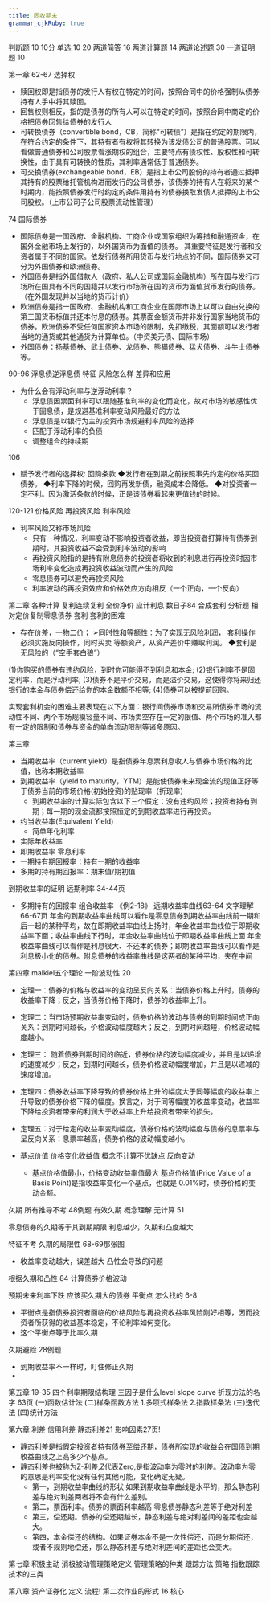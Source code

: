 ```yaml
---
title: 固收期末
grammar_cjkRuby: true
---
```

判断题 10 10分
单选 10 20
两道简答 16
两道计算题 14
两道论述题 30
一道证明题 10


第一章 
62-67 选择权
- 赎回权即是指债券的发行人有权在特定的时间，按照合同中的价格强制从债券持有人手中将其赎回。
- 回售权则相反，指的是债券的所有人可以在特定的时间，按照合同中商定的价格把债券回售给债券的发行人
- 可转换债券（convertible bond，CB，简称“可转债”）是指在约定的期限内，在符合约定的条件下，其持有者有权将其转换为该发债公司的普通股票。可以看做普通债券和公司股票看涨期权的组合，主要特点有债权性、股权性和可转换性，由于具有可转换的性质，其利率通常低于普通债券。
- 可交换债券(exchangeable bond，EB）是指上市公司股份的持有者通过抵押其持有的股票给托管机构进而发行的公司债券，该债券的持有人在将来的某个时期内，能按照债券发行时约定的条件用持有的债券换取发债人抵押的上市公司股权。（上市公司子公司股票流动性管理）

 74 国际债券
 - 国际债券是一国政府、金融机构、工商企业或国家组织为筹措和融通资金，在国外金融市场上发行的，以外国货币为面值的债券。 其重要特征是发行者和投资者属于不同的国家。依发行债券所用货币与发行地点的不同，国际债券又可分为外国债券和欧洲债券。
- 外国债券是指外国借款人（政府、私人公司或国际金融机构）所在国与发行市场所在国具有不同的国籍并以发行市场所在国的货币为面值货币发行的债券。（在外国发现并以当地的货币计价）
- 欧洲债券是指一国政府、金融机构和工商企业在国际市场上以可以自由兑换的第三国货币标值并还本付息的债券。其票面金额货币并非发行国家当地货币的债券。欧洲债券不受任何国家资本市场的限制，免扣缴税，其面额可以发行者当地的通货或其他通货为计算单位。（中资美元债、国际市场）
- 外国债券：扬基债券、武士债券、龙债券、熊猫债券、猛犬债券、斗牛士债券等。
 
90-96 浮息债逆浮息债 特征 风险怎么样 差异和应用

- 为什么会有浮动利率与逆浮动利率？
	- 浮息债因票面利率可以跟随基准利率的变化而变化，故对市场的敏感性优于固息债，是规避基准利率变动风险最好的方法
	- 浮息债是以银行为主的投资市场规避利率风险的选择
	- 匹配于浮动利率的负债
	- 调整组合的持续期

106
- 赋予发行者的选择权: 回购条款
◆发行者在到期之前按照事先约定的价格买回债券。
◆利率下降的时候，回购再发新债，融资成本会降低。
◆对投资者一定不利。因为激活条款的时候，正是该债券看起来更值钱的时候。

120-121 价格风险 再投资风险 利率风险
- 利率风险又称市场风险
	- 只有一种情况，利率变动不影响投资者收益，即当投资者打算持有债券到期时，其投资收益不会受到利率波动的影响
	- 再投资风险指的是持有附息债券的投资者将收到的利息进行再投资时因市场利率变化造成再投资收益波动而产生的风险
	- 零息债券可以避免再投资风险
	- 利率波动的再投资效应和价格效应方向相反（一个正向，一个反向）

第二章 
各种计算 复利连续复利 全价净价 应计利息 数日子84 
合成套利 分析题 相对定价复制零息债券 
套利 套利的困难
- 存在价差，一物二价；
➢同时性和等额性：为了实现无风险利润，
套利操作必须实施反向操作，同时买卖
等额资产，从资产差价中赚取利润。
◆套利是无风险的（“空手套白狼”）

(1)你购买的债券有违约风险，到时你可能得不到利息和本金;
(2)银行利率不是固定利率，而是浮动利率;
(3)债券不是平价交易，而是溢价交易，这使得你将来归还银行的本金与债券偿还给你的本金数额不相等;
(4)债券可以被提前回购。

实现套利机会的困难主要表现在以下方面：银行间债券市场和交易所债券市场的流动性不同、两个市场规模容量不同、市场卖空存在一定的限值、两个市场的准入都有一定的限制和债券与资金的单向流动限制等诸多原因。

第三章
- 当期收益率（current yield）是指债券年息票利息收人与债券市场价格的比值，也称本期收益率
- 到期收益率（yield to maturity，YTM）是能使债券未来现金流的现值正好等于债券当前的市场价格(初始投资)的贴现率（折现率）
	- 到期收益率的计算实际包含以下三个假定：没有违约风险；投资者持有到期；每一期的现金流都按照恒定的到期收益率进行再投资。
- 约当收益率(Equivalent Yield)
	- 简单年化利率
- 实际年收益率
- 即期收益率 零息利率
- 一期持有期回报率：持有一期的收益率
- 多期的持有期回报率：期末值/期初值

到期收益率的证明
远期利率
34-44页 
- 多期持有的回报率
组合收益率 《例2-18》
远期收益率曲线63-64 文字理解
66-67页
年金的到期收益率曲线可以看作是零息债券到期收益率曲线前一期和后一起的某种平均，故在即期收益率曲线上扬时，年金收益率曲线位于即期收益率下面；收益率曲线下行时，年金收益率曲线位于即期收益率曲线上面
年金收益率曲线可以看作是利息很大、不还本的债券；即期收益率曲线可以看作是利息极小化的债券。附息债券的收益率曲线是这两者的某种平均，夹在中间

第四章
malkiel五个理论 一阶波动性 20
- 定理一：债券的价格与收益率的变动呈反向关系：当债券价格上升时，债券的收益率下降；反之，当债券价格下降时，债券的收益率上升。
- 定理二：当市场预期收益率变动时，债券价格的波动与债券的到期时间成正向关系：到期时间越长，价格波动幅度越大；反之，到期时间越短，价格波动幅度越小。
- 定理三： 随着债券到期时间的临近，债券价格的波动幅度减少，并且是以递增的速度减少；反之，到期时间越长，债券价格波动幅度增加，并且是以递减的速度增加。
- 定理四：债券收益率下降导致的债券价格上升的幅度大于同等幅度的收益率上升导致的债券价格下降的幅度。换言之，对于同等幅度的收益率变动，收益率下降给投资者带来的利润大于收益率上升给投资者带来的损失。
- 定理五：对于给定的收益率变动幅度，债券价格的波动幅度与债券的息票率与呈反向关系：息票率越高，债券价格的波动幅度越小。

- 基点价值 价格变化收益值 概念不计算不优缺点 反向变动
	- 基点价格值最小，价格变动收益率值最大
基点价格值(Price Value of a Basis Point)是指收益率变化一个基点，也就是 0.01%时，债券价格的变动金额。



久期 所有推导不考 48例题
有效久期 概念理解 无计算 51

零息债券的久期等于其到期期限
利息越少，久期和凸度越大

特征不考
久期的局限性 68-69那张图
- 收益率变动越大，误差越大
凸性会导致的问题

根据久期和凸性 84 计算债券价格波动

预期未来利率下跌 应该买久期大的债券
平衡点 怎么找的 6-8
- 平衡点是指债券投资者面临的价格风险与再投资收益率风险刚好相等，因而投资者所获得的收益基本稳定，不论利率如何变化。
- 这个平衡点等于比率久期


久期避险 28例题
- 到期收益率不一样时，盯住修正久期
- 


第五章
19-35 四个利率期限结构理
三因子是什么level slope curve
折现方法的名字 63页
(一)函数估计法
(二)样条函数方法
1.多项式样条法
2.指数样条法
(三)迭代法
(四)统计方法


第六章
利差 信用利差 静态利差21 影响因素27页!
- 静态利差是指假定投资者持有债券至偿还期，债券所实现的收益会在国债到期收益曲线之上高多少个基点。
- 静态利差也被称为Z-利差,Z代表Zero,是指波动率为零时的利差。波动率为零的意思是利率变化没有任何其他可能，变化确定无疑。
	- 第一，到期收益率曲线的形状 如果到期收益率曲线是水平的，那么静态利差与绝对利差两者将不会有什么差别。
	- 第二，票面利率。债券的票面利率越高 零息债券静态利差等于绝对利差
	- 第三，偿还期。债券的偿还期越长，静态利差与绝对利差间的差距也会越大。
	- 第四，本金偿还的结构。如果证券本金不是一次性偿还，而是分期偿还，或者不规则地偿还，那么静态利差与绝对利差间的差距也会变大。

第七章
积极主动 消极被动管理策略定义
管理策略的种类 跟踪方法 策略 指数跟踪技术的三类

第八章
资产证券化 定义 流程! 第二次作业的形式
16 核心
